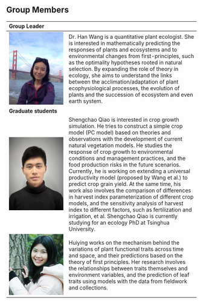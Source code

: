## Group Members

| Group Leader                             |                                          |
| :--------------------------------------- | :--------------------------------------- |
| ![wang](https://raw.githubusercontent.com/LPICEA/lpicea.github.io/master/screenshots/wanghan.jpeg) | Dr. Han Wang is a quantitative plant ecologist. She is interested in mathematically predicting the responses of plants and ecosystems and to environmental changes from first-principles, such as the optimality hypotheses rooted in natural selection. By expanding the role of theory in ecology, she aims to understand the links between the acclimation/adaptation of plant ecophysiological processes, the evolution of plants and the succession of ecosystem and even earth system. |
| **Graduate&nbsp;students**               |                                          |
| ![Qiao](https://raw.githubusercontent.com/LPICEA/lpicea.github.io/master/screenshots/Qiao.png) | Shengchao Qiao is interested in crop growth simulation. He tries to construct a simple crop model (PC model) based on theories and observations with the development of current natural vegetation models. He studies the response of crop growth to environmental conditions and management practices, and the food production risks in the future scenarios. Currently, he is working on extending a universal productivity model (proposed by Wang et al.) to predict crop grain yield. At the same time, his work also involves the comparison of differences in harvest index parameterization of different crop models, and the sensitivity analysis of harvest index to different factors, such as fertilization and irrigation, et al. Shengchao Qiao is currently studying for an ecology PhD at Tsinghua University. |
| ![xu](https://raw.githubusercontent.com/LPICEA/lpicea.github.io/master/screenshots/xu.jpeg) | Huiying works on the mechanism behind the variations of plant functional traits across time and space, and their predictions based on the theory of first principles. Her research involves the relationships between traits themselves and environment variables, and the prediction of leaf traits using models with the data from fieldwork and collections. |

